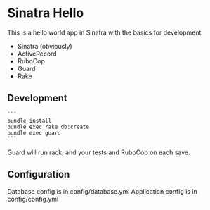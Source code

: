 # Sinatra Hello

This is a hello world app in Sinatra with the basics for development:
 - Sinatra (obviously)
 - ActiveRecord
 - RuboCop
 - Guard
 - Rake

## Development
    ```
    bundle install
    bundle exec rake db:create
    bundle exec guard
    ```

Guard will run rack, and your tests and RuboCop on each save.

## Configuration

Database config is in config/database.yml
Application config is in config/config.yml
